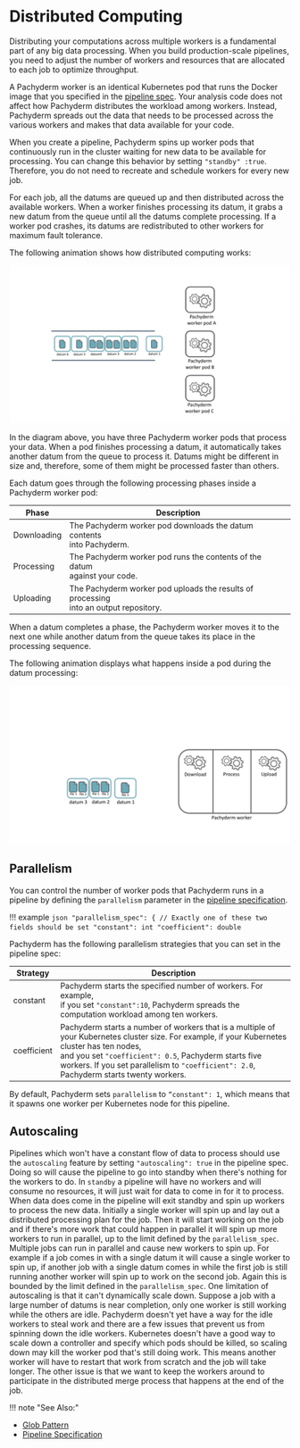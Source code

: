 # Distributed Computing

Distributing your computations across multiple workers
is a fundamental part of any big data processing.
When you build production-scale pipelines, you need
to adjust the number of workers and resources that are
allocated to each job to optimize throughput.

A Pachyderm worker is an identical Kubernetes pod that runs
the Docker image that you specified in the
[pipeline spec](../../../reference/pipeline_spec/). Your analysis code
does not affect how Pachyderm distributes the workload among workers.
Instead, Pachyderm spreads out the data that needs to be processed
across the various workers and makes that data available for your code.

When you create a pipeline, Pachyderm spins up worker pods that
continuously run in the cluster waiting for new data to be available
for processing. You can change this behavior by setting `"standby" :true`.
Therefore, you do not need to recreate and
schedule workers for every new job.

For each job, all the datums are queued up and then distributed
across the available workers. When a worker finishes processing
its datum, it grabs a new datum from the queue until all the datums
complete processing. If a worker pod crashes, its datums are
redistributed to other workers for maximum fault tolerance.

The following animation shows how distributed computing works:

![Distributed computing basics](../../assets/images/distributed_computing101.gif)

In the diagram above, you have three Pachyderm worker pods that
process your data. When a pod finishes processing a datum,
it automatically takes another datum from the queue to process it.
Datums might be different in size and, therefore, some of them might be
processed faster than others.

Each datum goes through the following processing phases inside a Pachyderm
worker pod:

| Phase       | Description |
| ----------- | ----------- |
| Downloading | The Pachyderm worker pod downloads the datum contents <br>into Pachyderm. |
| Processing  | The Pachyderm worker pod runs the contents of the datum <br>against your code. |
| Uploading   | The Pachyderm worker pod uploads the results of processing <br>into an output repository. |

When a datum completes a phase, the Pachyderm worker moves it to the next
one while another datum from the queue takes its place in the
processing sequence.

The following animation displays what happens inside a pod during
the datum processing:

![Distributed processing internals](../../assets/images/distributed_computing102.gif)

<!--TBA: the chunk_size property explanation article. Probably in a separate
How-to, but need to add a link to it here-->

## Parallelism

You can control the number of worker pods that Pachyderm runs in a
pipeline by defining the `parallelism` parameter in the
[pipeline specification](../../../reference/pipeline_spec/).

!!! example
    ```json
    "parallelism_spec": {
       // Exactly one of these two fields should be set
       "constant": int
       "coefficient": double
    ```

Pachyderm has the following parallelism strategies that you
can set in the pipeline spec:

| Strategy    | Description        |
| ----------- | ------------------ |
| constant    | Pachyderm starts the specified number of workers. For example, <br> if you set `"constant":10`, Pachyderm spreads the computation workload among ten workers. |
| coefficient | Pachyderm starts a number of workers that is a multiple of <br> your Kubernetes cluster size. For example, if your Kubernetes cluster has ten nodes, <br> and you set `"coefficient": 0.5`, Pachyderm starts five workers. If you set parallelism to `"coefficient": 2.0`, Pachyderm starts twenty workers. |

By default, Pachyderm sets `parallelism` to `“constant": 1`, which means
that it spawns one worker per Kubernetes node for this pipeline.

## Autoscaling 

Pipelines which won't have a constant flow of data to process should use the `autoscaling` feature by setting `"autoscaling": true` in the pipeline spec. Doing so will cause the pipeline to go into standby when there's nothing for the workers to do. In `standby` a pipeline will have no workers and will consume no resources, it will just wait for data to come in for it to process.
When data does come in the pipeline will exit standby and spin up workers to process the new data. Initially a single worker will spin up and lay out a distributed processing plan for the job. Then it will start working on the job and if there's more work that could happen in parallel it will spin up more workers to run in parallel, up to the limit defined by the `parallelism_spec`.
Multiple jobs can run in parallel and cause new workers to spin up. For example if a job comes in with a single datum it will cause a single worker to spin up, if another job with a single datum comes in while the first job is still running another worker will spin up to work on the second job. Again this is bounded by the limit defined in the `parallelism_spec`.
One limitation of autoscaling is that it can't dynamically scale down. Suppose a job with a large number of datums is near completion, only one worker is still working while the others are idle. Pachyderm doesn't yet have a way for the idle workers to steal work and there are a few issues that prevent us from spinning down the idle workers. Kubernetes doesn't have a good way to scale down a controller and specify which pods should be killed, so scaling down may kill the worker pod that's still doing work. This means another worker will have to restart that work from scratch and the job will take longer. The other issue is that we want to keep the workers around to participate in the distributed merge process that happens at the end of the job.


!!! note "See Also:"

* [Glob Pattern](../../pipeline-concepts/datum/glob-pattern/)
* [Pipeline Specification](../../../reference/pipeline_spec/)
